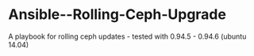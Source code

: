 # Ansible--Rolling-Ceph-Upgrade
A playbook for rolling ceph updates - tested with 0.94.5 - 0.94.6 (ubuntu 14.04)
